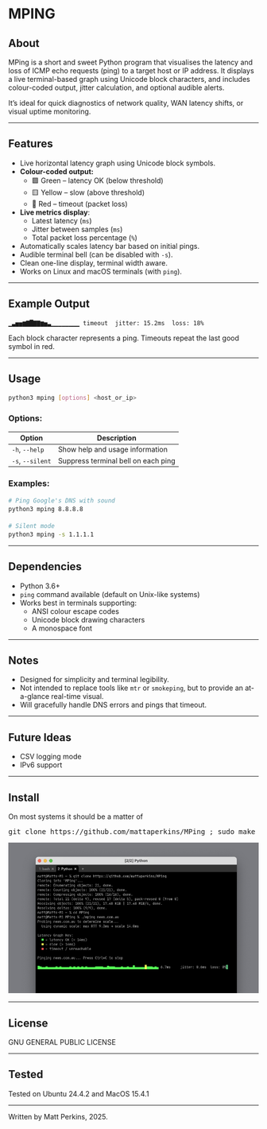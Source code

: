 # MPING

## About

MPing is a short and sweet Python program that visualises the latency and loss of ICMP echo requests (ping) to a target host or IP address. It displays a live terminal-based graph using Unicode block characters, and includes colour-coded output, jitter calculation, and optional audible alerts.

It’s ideal for quick diagnostics of network quality, WAN latency shifts, or visual uptime monitoring.

---

## Features

- Live horizontal latency graph using Unicode block symbols.
- **Colour-coded output:**
  - 🟩 Green – latency OK (below threshold)
  - 🟨 Yellow – slow (above threshold)
  - 🔴 Red – timeout (packet loss)
- **Live metrics display**:
  - Latest latency (`ms`)
  - Jitter between samples (`ms`)
  - Total packet loss percentage (`%`)
- Automatically scales latency bar based on initial pings.
- Audible terminal bell (can be disabled with `-s`).
- Clean one-line display, terminal width aware.
- Works on Linux and macOS terminals (with `ping`).

---

## Example Output

```
▁▃▅▅▆▇█▇▇▆▅▃▁▁▁▁▁▁▁▁ timeout  jitter: 15.2ms  loss: 18%
```

Each block character represents a ping. Timeouts repeat the last good symbol in red.

---

## Usage

```bash
python3 mping [options] <host_or_ip>
```

### Options:

| Option           | Description                         |
| ---------------- | ----------------------------------- |
| `-h`, `--help`   | Show help and usage information     |
| `-s`, `--silent` | Suppress terminal bell on each ping |

### Examples:

```bash
# Ping Google's DNS with sound
python3 mping 8.8.8.8

# Silent mode
python3 mping -s 1.1.1.1
```

---

## Dependencies

- Python 3.6+
- `ping` command available (default on Unix-like systems)
- Works best in terminals supporting:
  - ANSI colour escape codes
  - Unicode block drawing characters
  - A monospace font

---

## Notes

- Designed for simplicity and terminal legibility.
- Not intended to replace tools like `mtr` or `smokeping`, but to provide an at-a-glance real-time visual.
- Will gracefully handle DNS errors and pings that timeout.

---

## Future Ideas

- CSV logging mode
- IPv6 support

---

## Install 

On most systems it should be a matter of 
<pre>git clone https://github.com/mattaperkins/MPing ; sudo make install </pre>

<img src="shot.png"> 

---



## License

GNU GENERAL PUBLIC LICENSE

---
## Tested

Tested on Ubuntu 24.4.2 and MacOS 15.4.1 

---


Written by Matt Perkins, 2025.
